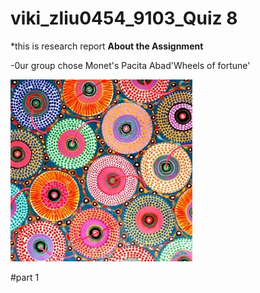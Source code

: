 # viki_zliu0454_9103_Quiz 8

*this is research report
**About the Assignment**

-0ur group chose Monet's Pacita Abad'Wheels of fortune'

![An image of 'Wheels of fortune'](./readmeImages/Pacita_Abad_Wheels_of_fortune.jpg)

#part 1

